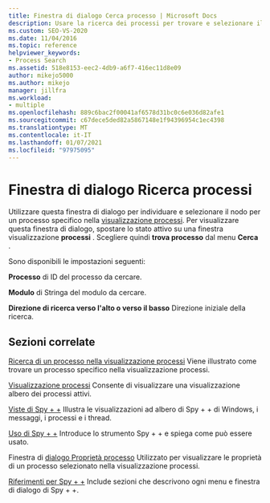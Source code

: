 ```yaml
---
title: Finestra di dialogo Cerca processo | Microsoft Docs
description: Usare la ricerca dei processi per trovare e selezionare il nodo per un processo specifico nella visualizzazione processi. È possibile specificare l'ID del processo, la stringa del modulo e la direzione di ricerca.
ms.custom: SEO-VS-2020
ms.date: 11/04/2016
ms.topic: reference
helpviewer_keywords:
- Process Search
ms.assetid: 518e8153-eec2-4db9-a6f7-416ec11d8e09
author: mikejo5000
ms.author: mikejo
manager: jillfra
ms.workload:
- multiple
ms.openlocfilehash: 889c6bac2f00041af6578d31bc0c6e036d82afe1
ms.sourcegitcommit: c67dece5ded82a5867148e1f94396954c1ec4398
ms.translationtype: MT
ms.contentlocale: it-IT
ms.lasthandoff: 01/07/2021
ms.locfileid: "97975095"
---
```

# <a name="process-search-dialog-box"></a>Finestra di dialogo Ricerca processi
Utilizzare questa finestra di dialogo per individuare e selezionare il nodo per un processo specifico nella [visualizzazione processi](../debugger/processes-view.md). Per visualizzare questa finestra di dialogo, spostare lo stato attivo su una finestra visualizzazione **processi** . Scegliere quindi **trova processo** dal menu **Cerca** .

 Sono disponibili le impostazioni seguenti:

 **Processo** di ID del processo da cercare.

 **Modulo** di Stringa del modulo da cercare.

 **Direzione di ricerca verso l'alto o verso il basso** Direzione iniziale della ricerca.

## <a name="related-sections"></a>Sezioni correlate
 [Ricerca di un processo nella visualizzazione processi](../debugger/how-to-search-for-a-process-in-processes-view.md) Viene illustrato come trovare un processo specifico nella visualizzazione processi.

 [Visualizzazione processi](../debugger/processes-view.md) Consente di visualizzare una visualizzazione albero dei processi attivi.

 [Viste di Spy + +](../debugger/spy-increment-views.md) Illustra le visualizzazioni ad albero di Spy + + di Windows, i messaggi, i processi e i thread.

 [Uso di Spy + +](../debugger/using-spy-increment.md) Introduce lo strumento Spy + + e spiega come può essere usato.

 Finestra di [dialogo Proprietà processo](../debugger/process-properties-dialog-box.md) Utilizzato per visualizzare le proprietà di un processo selezionato nella visualizzazione processi.

 [Riferimenti per Spy + +](../debugger/spy-increment-reference.md) Include sezioni che descrivono ogni menu e finestra di dialogo di Spy + +.